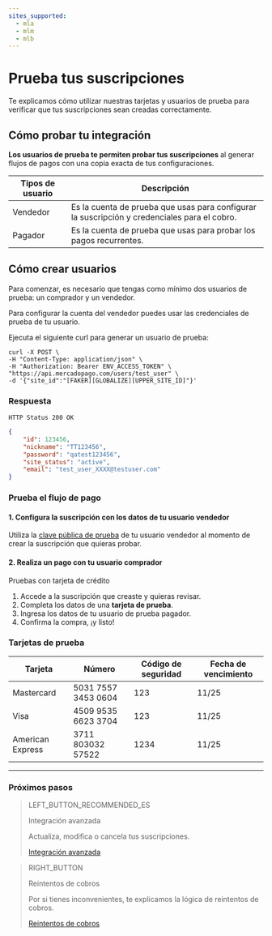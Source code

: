 ```yaml
---
sites_supported:
  - mla
  - mlm
  - mlb
---
```


# Prueba tus suscripciones

Te explicamos cómo utilizar nuestras tarjetas y usuarios de prueba para verificar que tus suscripciones sean creadas correctamente.


## Cómo probar tu integración

**Los usuarios de prueba te permiten probar tus suscripciones** al generar flujos de pagos con una copia exacta de tus configuraciones.

Tipos de usuario | Descripción  
--- |	---
Vendedor | Es la cuenta de prueba que usas para configurar la suscripción y credenciales para el cobro.       
Pagador | Es la cuenta de prueba que usas para probar los pagos recurrentes.

## Cómo crear usuarios

Para comenzar, es necesario que tengas como mínimo dos usuarios de prueba: un comprador y un vendedor.

Para configurar la cuenta del vendedor puedes usar las credenciales de prueba de tu usuario. 

Ejecuta el siguiente curl para generar un usuario de prueba:

```curl
curl -X POST \
-H "Content-Type: application/json" \
-H "Authorization: Bearer ENV_ACCESS_TOKEN" \
"https://api.mercadopago.com/users/test_user" \
-d '{"site_id":"[FAKER][GLOBALIZE][UPPER_SITE_ID]"}'
```

### Respuesta
`HTTP Status 200 OK`
```json
{
    "id": 123456,
    "nickname": "TT123456",
    "password": "qatest123456",
    "site_status": "active",
    "email": "test_user_XXXX@testuser.com"
}
```

### Prueba el flujo de pago

#### 1. Configura la suscripción con los datos de tu usuario vendedor

Utiliza la  [clave pública de prueba](https://www.mercadopago[FAKER][URL][DOMAIN]/developers/panel/credentials) de tu usuario vendedor al momento de crear la suscripción que quieras probar.<br>

#### 2. Realiza un pago con tu usuario comprador

Pruebas con tarjeta de crédito

1. Accede a la suscripción que creaste y quieras revisar.
1. Completa los datos de una **tarjeta de prueba**.
1. Ingresa los datos de tu usuario de prueba pagador.
1. Confirma la compra, ¡y listo!

### Tarjetas de prueba

| Tarjeta | Número | Código de seguridad | Fecha de vencimiento |
| --- | --- | --- | --- |
| Mastercard | 5031 7557 3453 0604 | 123 | 11/25 |
| Visa | 4509 9535 6623 3704 | 123 | 11/25 |
| American Express | 3711 803032 57522 | 1234 | 11/25 |

------------
### Próximos pasos

> LEFT_BUTTON_RECOMMENDED_ES
>
> Integración avanzada
>
> Actualiza, modifica o cancela tus suscripciones.
>
> [Integración avanzada](https://www.mercadopago[FAKER][URL][DOMAIN]/developers/es/guides/online-payments/subscriptions/advanced-integration/)

> RIGHT_BUTTON
>
> Reintentos de cobros
>
> Por si tienes inconvenientes, te explicamos la lógica de reintentos de cobros. 
>
> [Reintentos de cobros](https://www.mercadopago[FAKER][URL][DOMAIN]/developers/es/guides/online-payments/subscriptions/payment-retry/)
